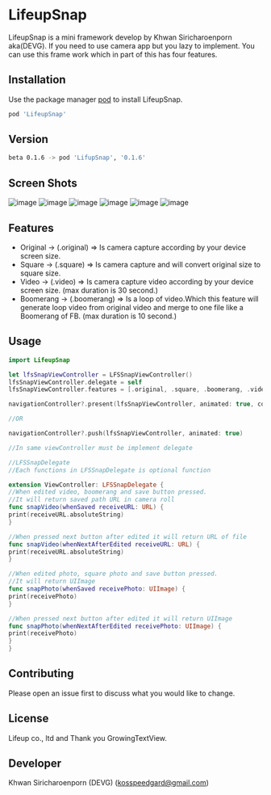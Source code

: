 
# LifeupSnap

LifeupSnap is a mini framework develop by Khwan Siricharoenporn aka(DEVG). If you need to use camera app but you lazy to implement. You can use this frame work which in part of this has four features.

## Installation

Use the package manager [pod](https://cocoapods.org) to install LifeupSnap.

```bash
pod 'LifeupSnap'
```

## Version
```bash
beta 0.1.6 -> pod 'LifupSnap', '0.1.6'
```

## Screen Shots
![image](https://drive.google.com/uc?export=view&id=1IrkQK_N-PF4_dXJ4Y7F4O8WrtctlSoKV)
![image](https://drive.google.com/uc?export=view&id=1T8ixMt8a0e9WnyJNc-O9SGXJyRUYsJU8)
![image](https://drive.google.com/uc?export=view&id=10gMpEOnTaumI-2d_EH1XJ4-JvGUpqfu9)
![image](https://drive.google.com/uc?export=view&id=1XjwRSMUAPU7zrqD-RdWDADedtIezdZFg)
![image](https://drive.google.com/uc?export=view&id=1XwZOHR-lJPnA6681bQXQSzkj4m0aYO5l)
![image](https://drive.google.com/uc?export=view&id=1wQW4Uf74Xiw27RemfdfhSb3W8BAGZGVZ)

## Features

- Original -> (.original) => Is camera capture according by your device screen size.
- Square -> (.square) => Is camera capture and will convert original size to square size.
- Video -> (.video) => Is camera capture video according by your device screen size. (max duration is 30 second.)
- Boomerang -> (.boomerang) => Is a loop of video.Which this feature will generate loop video from original video and merge to one file like a Boomerang of FB. (max duration is 10 second.)
## Usage

```swift
import LifeupSnap

let lfsSnapViewController = LFSSnapViewController()
lfsSnapViewController.delegate = self
lfsSnapViewController.features = [.original, .square, .boomerang, .video]

navigationController?.present(lfsSnapViewController, animated: true, completion: nil)

//OR

navigationController?.push(lfsSnapViewController, animated: true)
```

```swift
//In same viewController must be implement delegate

//LFSSnapDelegate
//Each functions in LFSSnapDelegate is optional function

extension ViewController: LFSSnapDelegate {
//When edited video, boomerang and save button pressed.
//It will return saved path URL in camera roll
func snapVideo(whenSaved receiveURL: URL) {
print(receiveURL.absoluteString)
}

//When pressed next button after edited it will return URL of file
func snapVideo(whenNextAfterEdited receiveURL: URL) {
print(receiveURL.absoluteString)
}

//When edited photo, square photo and save button pressed.
//It will return UIImage
func snapPhoto(whenSaved receivePhoto: UIImage) {
print(receivePhoto)
}

//When pressed next button after edited it will return UIImage
func snapPhoto(whenNextAfterEdited receivePhoto: UIImage) {
print(receivePhoto)
}
}
```

## Contributing
Please open an issue first to discuss what you would like to change.

## License
Lifeup co., ltd
and Thank you GrowingTextView.

## Developer
Khwan Siricharoenporn (DEVG) (kosspeedgard@gmail.com)
